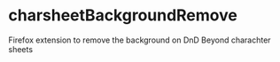 # charsheetBackgroundRemove
Firefox extension to remove the background on DnD Beyond charachter sheets

